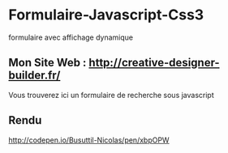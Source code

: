 # Formulaire-Javascript-Css3
formulaire avec affichage dynamique

## Mon Site  Web : http://creative-designer-builder.fr/



Vous trouverez ici un formulaire de recherche sous javascript

## Rendu

http://codepen.io/Busuttil-Nicolas/pen/xbpOPW
